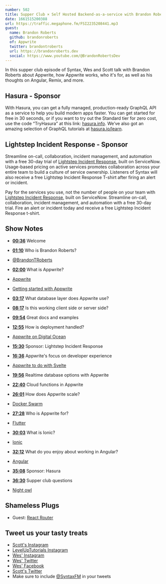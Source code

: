 ```yaml
---
number: 502
title: Supper Club × Self Hosted Backend-as-a-service with Brandon Roberts
date: 1661515200388
url: https://traffic.megaphone.fm/FSI2235208441.mp3
guest:
  name: Brandon Roberts
  github: brandonroberts
  of: Appwrite
  twitter: brandontroberts
  url: https://brandonroberts.dev
  social: https://www.youtube.com/@BrandonRobertsDev
---
```


In this supper club episode of Syntax, Wes and Scott talk with Brandon Roberts about Appwrite, how Appwrite works, who it's for, as well as his thoughts on Angular, Remix, and more.

## Hasura - Sponsor

With Hasura, you can get a fully managed, production-ready GraphQL API as a service to help you build modern apps faster. You can get started for free in 30 seconds, or if you want to try out the Standard tier for zero cost, use the code “TryHasura” at this link: [hasura.info](https://hasura.info/freetrial). We’ve also got an amazing selection of GraphQL tutorials at [hasura.io/learn](https://hasura.io/learn).

## Lightstep Incident Response - Sponsor

Streamline on-call, collaboration, incident management, and automation with a free 30-day trial of [Lightstep Incident Response](http://lightstep.com/syntax), built on ServiceNow. Usage-based pricing on active services promotes collaboration across your entire team to build a culture of service ownership. Listeners of Syntax will also receive a free Lightstep Incident Response T-shirt after firing an alert or incident.

Pay for the services you use, not the number of people on your team with [Lightstep Incident Response](http://lightstep.com/syntax), built on ServiceNow. Streamline on-call, collaboration, incident management, and automation with a free 30-day trial. Fire an alert or incident today and receive a free Lightstep Incident Response t-shirt.

## Show Notes

- **[00:36](#t=00:36)** Welcome
- **[01:10](#t=01:10)** Who is Brandon Roberts?
- [@BrandonTRoberts](https://twitter.com/brandontroberts)
- **[02:00](#t=02:00)** What is Appwrite?
- [Appwrite](https://appwrite.io)
- [Getting started with Appwrite](https://appwrite.io/docs/getting-started-for-web)
- **[03:17](#t=03:17)** What database layer does Appwrite use?
- **[08:17](#t=08:17)** Is this working client side or server side?
- **[09:54](#t=09:54)** Great docs and examples
- **[12:55](#t=12:55)** How is deployment handled?
- [Appwrite on Digital Ocean](https://marketplace.digitalocean.com/apps/appwrite)
- **[15:30](#t=15:30)** Sponsor: Lightstep Incident Response
- **[16:36](#t=16:36)** Appwrite's focus on developer experience
- [Appwrite to do with Svelte](https://appwrite-todo-with-svelte.vercel.app/)

- **[19:56](#t=19:56)** Realtime database options with Appwrite
- **[22:40](#t=22:40)** Cloud functions in Appwrite
- **[26:01](#t=26:01)** How does Appwrite scale?
- [Docker Swarm](https://docs.docker.com/engine/swarm/)
- **[27:28](#t=27:28)** Who is Appwrite for?
- [Flutter](https://flutter.dev)
- **[30:03](#t=30:03)** What is Ionic?
- [Ionic](https://ionic.io)
- **[32:12](#t=32:12)** What do you enjoy about working in Angular?
- [Angular](https://angular.io)
- **[35:08](#t=35:08)** Sponsor: Hasura
- **[36:30](#t=36:30)** Supper club questions
- [Night owl](https://marketplace.visualstudio.com/items?itemName=sdras.night-owl)

## Shameless Plugs

- Guest: [React Router](https://reactrouter.com)

## Tweet us your tasty treats

- [Scott's Instagram](https://www.instagram.com/stolinski/)
- [LevelUpTutorials Instagram](https://www.instagram.com/LevelUpTutorials/)
- [Wes' Instagram](https://www.instagram.com/wesbos/)
- [Wes' Twitter](https://twitter.com/wesbos)
- [Wes' Facebook](https://www.facebook.com/wesbos.developer)
- [Scott's Twitter](https://twitter.com/stolinski)
- Make sure to include [@SyntaxFM](https://twitter.com/SyntaxFM) in your tweets

